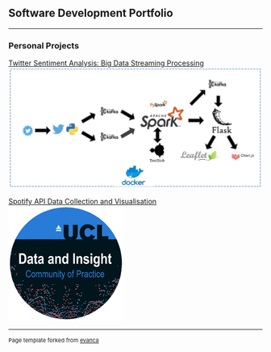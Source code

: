 ## Software Development Portfolio

---

### Personal Projects

[Twitter Sentiment Analysis: Big Data Streaming Processing](https://sammcilroy.github.io/twitter_sentiment_streaming/)
<img src="images/twitter_project.png?raw=true"/>

[Spotify API Data Collection and Visualisation](https://sammcilroy.github.io/ucl_cop_christmas/)
<img src="images/cop.jpg?raw=true"/>






---
<p style="font-size:11px">Page template forked from <a href="https://github.com/evanca/quick-portfolio">evanca</a></p>
<!-- Remove above link if you don't want to attibute -->
